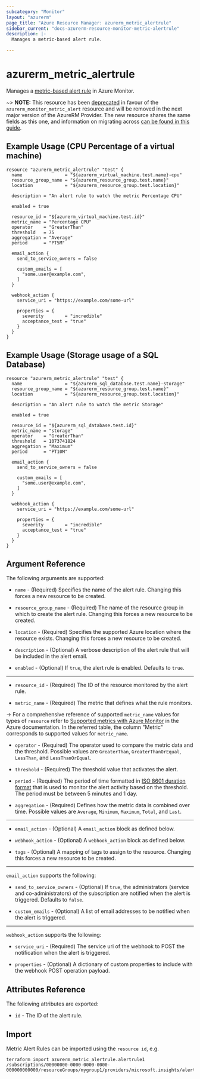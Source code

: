 ```yaml
---
subcategory: "Monitor"
layout: "azurerm"
page_title: "Azure Resource Manager: azurerm_metric_alertrule"
sidebar_current: "docs-azurerm-resource-monitor-metric-alertrule"
description: |-
  Manages a metric-based alert rule.

---
```


# azurerm_metric_alertrule

Manages a [metric-based alert rule](https://docs.microsoft.com/en-us/azure/monitoring-and-diagnostics/monitor-quick-resource-metric-alert-portal) in Azure Monitor.

~> **NOTE:** This resource has been [deprecated](https://docs.microsoft.com/en-us/azure/azure-monitor/platform/monitoring-classic-retirement) in favour of the `azurerm_monitor_metric_alert` resource and will be removed in the next major version of the AzureRM Provider. The new resource shares the same fields as this one, and information on migrating across [can be found in this guide](../guides/migrating-between-renamed-resources.html).

## Example Usage (CPU Percentage of a virtual machine)

```hcl
resource "azurerm_metric_alertrule" "test" {
  name                = "${azurerm_virtual_machine.test.name}-cpu"
  resource_group_name = "${azurerm_resource_group.test.name}"
  location            = "${azurerm_resource_group.test.location}"

  description = "An alert rule to watch the metric Percentage CPU"

  enabled = true

  resource_id = "${azurerm_virtual_machine.test.id}"
  metric_name = "Percentage CPU"
  operator    = "GreaterThan"
  threshold   = 75
  aggregation = "Average"
  period      = "PT5M"

  email_action {
    send_to_service_owners = false

    custom_emails = [
      "some.user@example.com",
    ]
  }

  webhook_action {
    service_uri = "https://example.com/some-url"

    properties = {
      severity        = "incredible"
      acceptance_test = "true"
    }
  }
}
```

## Example Usage (Storage usage of a SQL Database)

```hcl
resource "azurerm_metric_alertrule" "test" {
  name                = "${azurerm_sql_database.test.name}-storage"
  resource_group_name = "${azurerm_resource_group.test.name}"
  location            = "${azurerm_resource_group.test.location}"

  description = "An alert rule to watch the metric Storage"

  enabled = true

  resource_id = "${azurerm_sql_database.test.id}"
  metric_name = "storage"
  operator    = "GreaterThan"
  threshold   = 1073741824
  aggregation = "Maximum"
  period      = "PT10M"

  email_action {
    send_to_service_owners = false

    custom_emails = [
      "some.user@example.com",
    ]
  }

  webhook_action {
    service_uri = "https://example.com/some-url"

    properties = {
      severity        = "incredible"
      acceptance_test = "true"
    }
  }
}
```

## Argument Reference

The following arguments are supported:

* `name` - (Required) Specifies the name of the alert rule. Changing this forces a new resource to be created.

* `resource_group_name` - (Required) The name of the resource group in which to create the alert rule. Changing this forces a new resource to be created.

* `location` - (Required) Specifies the supported Azure location where the resource exists. Changing this forces a new resource to be created.

* `description` - (Optional) A verbose description of the alert rule that will be included in the alert email.

* `enabled` - (Optional) If `true`, the alert rule is enabled. Defaults to `true`.

---

* `resource_id` - (Required) The ID of the resource monitored by the alert rule.

* `metric_name` - (Required) The metric that defines what the rule monitors.

-> For a comprehensive reference of supported `metric_name` values for types of `resource` refer to [Supported metrics with Azure Monitor](https://docs.microsoft.com/en-us/azure/monitoring-and-diagnostics/monitoring-supported-metrics) in the Azure documentation. In the referred table, the column "Metric" corresponds to supported values for `metric_name`.

* `operator` - (Required) The operator used to compare the metric data and the threshold. Possible values are `GreaterThan`, `GreaterThanOrEqual`, `LessThan`, and `LessThanOrEqual`.

* `threshold` - (Required) The threshold value that activates the alert.

* `period` - (Required) The period of time formatted in [ISO 8601 duration format](https://en.wikipedia.org/wiki/ISO_8601#Durations) that is used to monitor the alert activity based on the threshold. The period must be between 5 minutes and 1 day.

* `aggregation` - (Required) Defines how the metric data is combined over time. Possible values are `Average`, `Minimum`, `Maximum`, `Total`, and `Last`.

---

* `email_action` - (Optional) A `email_action` block as defined below.

* `webhook_action` - (Optional) A `webhook_action` block as defined below.

* `tags` - (Optional) A mapping of tags to assign to the resource. Changing this forces a new resource to be created.

---

`email_action` supports the following:

* `send_to_service_owners` - (Optional) If `true`, the administrators (service and co-administrators) of the subscription are notified when the alert is triggered. Defaults to `false`.

* `custom_emails` - (Optional) A list of email addresses to be notified when the alert is triggered.

---

`webhook_action` supports the following:

* `service_uri` - (Required) The service uri of the webhook to POST the notification when the alert is triggered.

* `properties` - (Optional) A dictionary of custom properties to include with the webhook POST operation payload.

## Attributes Reference

The following attributes are exported:

* `id` - The ID of the alert rule.

## Import

Metric Alert Rules can be imported using the `resource id`, e.g.

```
terraform import azurerm_metric_alertrule.alertrule1 /subscriptions/00000000-0000-0000-0000-000000000000/resourceGroups/mygroup1/providers/microsoft.insights/alertrules/alertrule1
```
